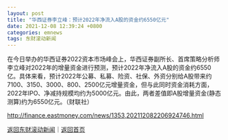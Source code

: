 ```yaml
---
layout: post
title: "华西证券李立峰：预计2022年净流入A股的资金约6550亿元"
date: 2021-12-08 12:39:24 +0800
categories: emnews
tags: 东财滚动新闻
---
```


在今日举办的华西证券2022资本市场峰会上，华西证券副所长、首席策略分析师李立峰对2022年的增量资金进行预测，预计2022年净流入A股的资金约6550亿。具体来看，预计2022年公募、私募、险资、社保、外资分别给A股带来约7100、3150、3000、800、2500亿元增量资金，但与此同时资金消耗方面，2022年IPO、净减持规模均约为5000亿元。由此，两者差值即A股增量资金(静态测算)约为6550亿元。（财联社）

<http://finance.eastmoney.com/news/1353,202112082206924746.html>

[返回东财滚动新闻](//finews.withounder.com/emnews/)｜[返回首页](//finews.withounder.com/)
